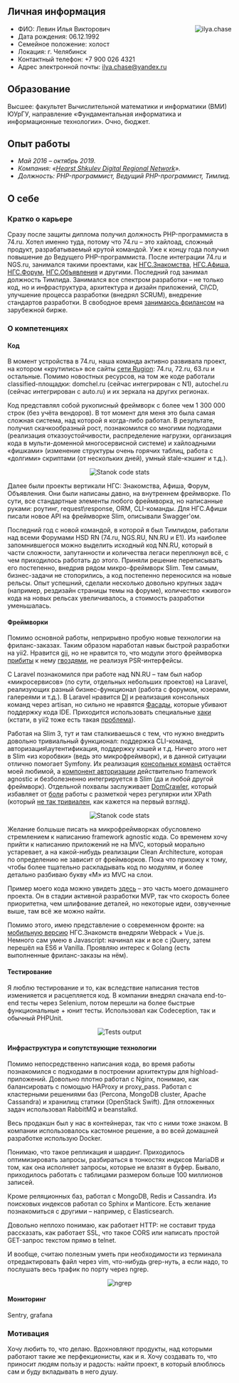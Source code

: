 ## Личная информация
<img align="right" src="https://github.com/ilyachase/curriculum_vitae/blob/master/img/me.jpg?raw=true" alt="ilya.chase"/>

- ФИО: Левин Илья Викторович
- Дата рождения: 06.12.1992
- Семейное положение: холост
- Локация: г. Челябинск
- Контактный телефон: +7 900 026 4321
- Адрес электронной почты: ilya.chase@yandex.ru

## Образование
Высшее: факультет Вычислительной математики и информатики (ВМИ) ЮУрГУ, направление «Фундаментальная информатика и информационные технологии». Очно, бюджет.

## Опыт работы
- *Май 2016 – октябрь 2019.*
- *Компания: «[Hearst Shkulev Digital Regional Network](http://www.hearst-shkulev-media.ru/projects/rn/)».*
- *Должность: PHP-программист, Ведущий PHP-программист, Тимлид.*

## О себе
### Кратко о карьере
Сразу после защиты диплома получил должность PHP-программиста в 74.ru. Хотел именно туда, потому что 74.ru – это хайлоад, сложный продукт, разрабатываемый крутой командой. Уже к концу года получил повышение до Ведущего PHP-программиста. После интеграции 74.ru и NGS.ru, занимался такими проектами, как [НГС.Знакомства](https://love.ngs.ru/), [НГС.Афиша](https://afisha.ngs.ru/), [НГС.Форум](https://forum.ngs.ru/), [НГС.Объявления](https://do.ngs.ru/) и другими. Последний год занимал должность Тимлида.
Занимался все спектром разработки – не только код, но и инфраструктура, архитектура и дизайн приложений, CI\CD, улучшение процесса разработки (внедрял SCRUM), внедрение стандартов разработки. В свободное время [занимаюсь фрилансом](https://www.upwork.com/freelancers/~012c6b4205549a7dc4) на зарубежной бирже.

### О компетенциях
#### Код
В момент устройства в 74.ru, наша команда активно развивала проект, на котором «крутились» все сайты [сети Rugion](https://rugion.ru/stat/): 74.ru, 72.ru, 63.ru и остальные. Помимо новостных ресурсов, на том же коде работали classified-площадки: domchel.ru (сейчас интегрирован с N1), autochel.ru (сейчас интегрирован с auto.ru) и их зеркала на других регионах.

Код представлял собой рукописный фреймворк с более чем 1 300 000 строк (без учёта вендоров). В тот момент для меня это была самая сложная система, над которой я когда-либо работал. В результате, получил скачкообразный рост, познакомился со многими подходами (реализация отказоустойчивости, распределение нагрузки, организация кода в мульти-доменной многосервисной системе) и хайлоадными «фишками» (изменение структуры очень горячих таблиц, работа с «долгими» скриптами (от нескольких дней), умный stale-кэшинг и т.д.).

<p align="center">
  <img src="https://github.com/ilyachase/curriculum_vitae/blob/master/img/stanok_code_stats.jpg?raw=true" alt="Stanok code stats"/>
</p>

Далее были проекты вертикали НГС: Знакомства, Афиша, Форум, Объявления. Они были написаны давно, на внутреннем фреймворке. По сути, все стандартные элементы любого фреймворка, но написанные руками: роутинг, request\response, ORM, CLI-команды.
Для НГС.Афиши писали новое API на фреймворке Slim, описывали Swagger'ом.

Последний год с новой командой, в которой я был Тимлидом, работали над всеми Форумами HSD RN (74.ru, NGS.RU, NN.RU и E1). Из наиболее запомнившегося можно выделить исходный код NN.RU, который в части сложности, запутанности и количества легаси переплюнул всё, с чем приходилось работать до этого. Приняли решение переписывать его постепенно, внедрив рядом микро-фреймворк Slim. Тем самым, бизнес-задачи не стопорились, а код постепенно переносился на новые рельсы. Опыт успешний, сделали несколько довольно крупных задач (например, рездизайн страницы темы на форуме), количество «живого» кода на новых рельсах увеличивалось, а стоимость разработки уменьшалась.

#### Фреймворки
Помимо основной работы, неприрывно пробую новые технологии на фриланс-заказах. Таким образом наработал навык быстрой разработки на yii2. Нравится [gii](https://www.yiiframework.com/doc/guide/2.0/en/start-gii), но не нравится то, что модули этого фреймворка [прибиты](https://github.com/yiisoft/yii2/issues/11328) к нему [гвоздями](https://github.com/yiisoft/di/issues/23), не реализуя PSR-интерфейсы.

С Laravel познакомился при работе над NN.RU – там был набор «микросервисов» (по сути, отдельных небольших проектов) на Laravel, реализующих разный бизнес-функционал (работа с форумом, юзерами, галереями и т.д.). В Laravel нравится [DI](https://laravel.com/docs/5.7/container) и реализация консольных команд через artisan, но сильно не нравятся [Фасады](https://laravel.com/docs/5.8/facades), которые убивают поддержку кода IDE. Приходится использовать специальные [хаки](https://github.com/barryvdh/laravel-ide-helper) (кстати, в yii2 тоже есть такая [проблема](https://github.com/samdark/yii2-cookbook/blob/master/book/ide-autocompletion.md)).

Работая на Slim 3, тут и там сталкиваешься с тем, что нужно внедрить довольно тривиальный функционал: поддержка CLI-команд, авторизация\аутентификация, поддержку кэшей и т.д. Ничего этого нет в Slim «из коробвки» (ведь это микрофреймворк), и в данной ситуации отлично помогает Symfony. Их реализация [консольных команд](https://symfony.com/doc/current/console.html) остаётся моей любимой, а [компонент авторизации](https://symfony.com/doc/current/components/security/authentication.html) действительно framework agnostic и безболезненно интегрируется в Slim (да и любой другой фреймворк). Отдельной похвалы заслуживает [DomCrawler](https://symfony.com/doc/current/components/dom_crawler.html), который избавляет от [боли](https://stackoverflow.com/a/1732454) работы с разметкой через регулярки или XPath (который [не так тривиален](https://stackoverflow.com/a/1604480), как кажется на первый взгляд).

<p align="center">
  <img src="https://github.com/ilyachase/curriculum_vitae/blob/master/img/code_example.png?raw=true" alt="Stanok code stats"/>
</p>

Желание болшьше писать на микрофреймворках обусловлено стремлением к написанию framework agnostic кода. Со временем хочу прийти к написанию приложений не на MVC, который морально устаревает, а на какой-нибудь реализации Clean Architecture, которая по определению не зависит от фреймворков. Пока что прихожу к тому, чтобы более тщательно раскладывать код по модулям, и более детально разбиваю букву «M» из MVC на слои.

Пример моего кода можно увидеть [здесь](https://github.com/ilyachase/rainbow_score_api) – это часть моего домашнего проекта. Он в стадии активной разработки MVP, так что скорость более приоритетна, чем шлифование деталей, но некоторые идеи, озвученные выше, там всё же можно найти.

Помимо этого, имею представление о современном фронте: на [мобильную версию](https://m.love.ngs.ru/?not_redirect_mobile=1) НГС.Знакомств внедряли Webpack + Vue.js. Немного сам умею в Javascript: начинал как и все с jQuery, затем перешёл на ES6 и Vanilla. Проявляю интерес к Golang (есть выполненные фриланс-заказы на нём).

#### Тестирование
Я люблю тестирование и то, как вследствие написания тестов изменияется и расцепляется код. В компании внедрял сначала end-to-end тесты через Selenium, потом перешли на более быстрые функциональные + юнит тесты. Использовал как Codeception, так и обычный PHPUnit.

<p align="center">
  <img src="https://github.com/ilyachase/curriculum_vitae/blob/master/img/tests_output.png?raw=true" alt="Tests output" />
</p>

#### Инфраструктура и сопутствующие технологии
Помимо непосредственно написания кода, во время работы познакомился с подходами в построении архитектуры для highload-приложений. Довольно плотно работал с Nginx, понимаю, как балансировать с помощью HAProxy и proxy_pass. Работал с кластерными решениями баз (Percona, MongoDB cluster, Apache Cassandra) и хранилищ статики (OpenStack Swift). Для отложенных задач использовал RabbitMQ и beanstalkd.

Весь продакшн был у нас в контейнерах, так что с ними тоже знаком. В компании использовалось кастомное решение, а во всей домашней разработке использую Docker.

Понимаю, что такое репликация и шардинг. Приходилось оптимизировать запросы, разбираться в тонкостях индксов MariaDB и том, как она исполняет запросы, которые не влазят в буфер. Бывало, приходилось работать с таблицами размером больше 100 миллионов записей.

Кроме реляционных баз, работал с MongoDB, Redis и Cassandra. Из поисковых индексов работал со Sphinx и Manticore. Есть желание познакомиться с другими – например, с Elasticsearch.

Довольно неплохо понимаю, как работает HTTP: не составит труда рассказать, как работает SSL, что такое CORS или написать простой GET-запрос текстом прямо в telnet.

И вообще, считаю полезным уметь при необходимости из терминала отредактировать файл через vim, что-нибудь grep-нуть, а если надо, то послушать весь трафик по порту через ngrep.

<p align="center">
  <img src="https://github.com/ilyachase/curriculum_vitae/blob/master/img/ngrep.png?raw=true" alt="ngrep" />
</p>

#### Мониторинг
Sentry, grafana

### Мотивация
Хочу любить то, что делаю. Вдохновляют продукты, над которыми работают такие же перфекционисты, как и я. Хочу создавать то, что приносит людям пользу и радость: найти проект, в который влюблюсь сам и буду вкладывать в него душу.
